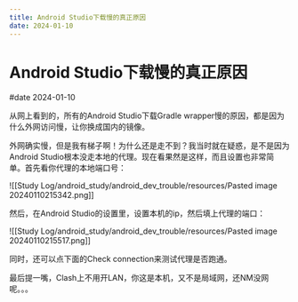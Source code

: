 ```yaml
---
title: Android Studio下载慢的真正原因
date: 2024-01-10
---
```


# Android Studio下载慢的真正原因

#date 2024-01-10

从网上看到的，所有的Android Studio下载Gradle wrapper慢的原因，都是因为什么外网访问慢，让你换成国内的镜像。

外网确实慢，但是我有梯子啊！为什么还是走不到？我当时就在疑惑，是不是因为Android Studio根本没走本地的代理。现在看果然是这样，而且设置也非常简单。首先看你代理的本地端口号：

![[Study Log/android_study/android_dev_trouble/resources/Pasted image 20240110215342.png]]

然后，在Android Studio的设置里，设置本机的ip，然后填上代理的端口：

![[Study Log/android_study/android_dev_trouble/resources/Pasted image 20240110215517.png]]

同时，还可以点下面的Check connection来测试代理是否跑通。

最后提一嘴，Clash上不用开LAN，你这是本机，又不是局域网，还NM没网呢。。。